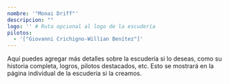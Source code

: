 ```yaml
---
nombre: '"Monai Driff"'
descripcion: ""
logo: '' # Ruta opcional al logo de la escudería
pilotos:
  - '["Giovanni Crichigno-Willian Benítez"]'
---
```


Aquí puedes agregar más detalles sobre la escudería si lo deseas, como su historia completa, logros, pilotos destacados, etc. Esto se mostrará en la página individual de la escudería si la creamos.
